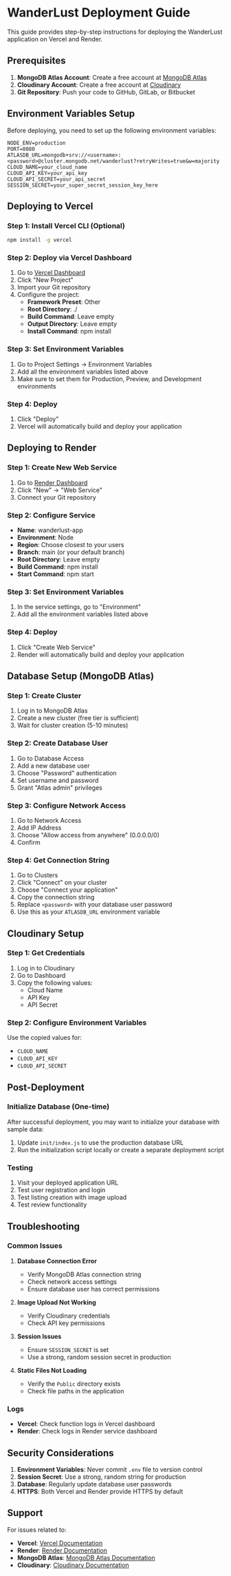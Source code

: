 # WanderLust Deployment Guide

This guide provides step-by-step instructions for deploying the WanderLust application on Vercel and Render.

## Prerequisites

1. **MongoDB Atlas Account**: Create a free account at [MongoDB Atlas](https://www.mongodb.com/atlas)
2. **Cloudinary Account**: Create a free account at [Cloudinary](https://cloudinary.com/)
3. **Git Repository**: Push your code to GitHub, GitLab, or Bitbucket

## Environment Variables Setup

Before deploying, you need to set up the following environment variables:

```
NODE_ENV=production
PORT=8080
ATLASDB_URL=mongodb+srv://<username>:<password>@cluster.mongodb.net/wanderlust?retryWrites=true&w=majority
CLOUD_NAME=your_cloud_name
CLOUD_API_KEY=your_api_key
CLOUD_API_SECRET=your_api_secret
SESSION_SECRET=your_super_secret_session_key_here
```

## Deploying to Vercel

### Step 1: Install Vercel CLI (Optional)
```bash
npm install -g vercel
```

### Step 2: Deploy via Vercel Dashboard
1. Go to [Vercel Dashboard](https://vercel.com/dashboard)
2. Click "New Project"
3. Import your Git repository
4. Configure the project:
   - **Framework Preset**: Other
   - **Root Directory**: ./
   - **Build Command**: Leave empty
   - **Output Directory**: Leave empty
   - **Install Command**: npm install

### Step 3: Set Environment Variables
1. Go to Project Settings → Environment Variables
2. Add all the environment variables listed above
3. Make sure to set them for Production, Preview, and Development environments

### Step 4: Deploy
1. Click "Deploy"
2. Vercel will automatically build and deploy your application

## Deploying to Render

### Step 1: Create New Web Service
1. Go to [Render Dashboard](https://dashboard.render.com/)
2. Click "New" → "Web Service"
3. Connect your Git repository

### Step 2: Configure Service
- **Name**: wanderlust-app
- **Environment**: Node
- **Region**: Choose closest to your users
- **Branch**: main (or your default branch)
- **Root Directory**: Leave empty
- **Build Command**: npm install
- **Start Command**: npm start

### Step 3: Set Environment Variables
1. In the service settings, go to "Environment"
2. Add all the environment variables listed above

### Step 4: Deploy
1. Click "Create Web Service"
2. Render will automatically build and deploy your application

## Database Setup (MongoDB Atlas)

### Step 1: Create Cluster
1. Log in to MongoDB Atlas
2. Create a new cluster (free tier is sufficient)
3. Wait for cluster creation (5-10 minutes)

### Step 2: Create Database User
1. Go to Database Access
2. Add a new database user
3. Choose "Password" authentication
4. Set username and password
5. Grant "Atlas admin" privileges

### Step 3: Configure Network Access
1. Go to Network Access
2. Add IP Address
3. Choose "Allow access from anywhere" (0.0.0.0/0)
4. Confirm

### Step 4: Get Connection String
1. Go to Clusters
2. Click "Connect" on your cluster
3. Choose "Connect your application"
4. Copy the connection string
5. Replace `<password>` with your database user password
6. Use this as your `ATLASDB_URL` environment variable

## Cloudinary Setup

### Step 1: Get Credentials
1. Log in to Cloudinary
2. Go to Dashboard
3. Copy the following values:
   - Cloud Name
   - API Key
   - API Secret

### Step 2: Configure Environment Variables
Use the copied values for:
- `CLOUD_NAME`
- `CLOUD_API_KEY`
- `CLOUD_API_SECRET`

## Post-Deployment

### Initialize Database (One-time)
After successful deployment, you may want to initialize your database with sample data:

1. Update `init/index.js` to use the production database URL
2. Run the initialization script locally or create a separate deployment script

### Testing
1. Visit your deployed application URL
2. Test user registration and login
3. Test listing creation with image upload
4. Test review functionality

## Troubleshooting

### Common Issues

1. **Database Connection Error**
   - Verify MongoDB Atlas connection string
   - Check network access settings
   - Ensure database user has correct permissions

2. **Image Upload Not Working**
   - Verify Cloudinary credentials
   - Check API key permissions

3. **Session Issues**
   - Ensure `SESSION_SECRET` is set
   - Use a strong, random session secret in production

4. **Static Files Not Loading**
   - Verify the `Public` directory exists
   - Check file paths in the application

### Logs
- **Vercel**: Check function logs in Vercel dashboard
- **Render**: Check logs in Render service dashboard

## Security Considerations

1. **Environment Variables**: Never commit `.env` file to version control
2. **Session Secret**: Use a strong, random string for production
3. **Database**: Regularly update database user passwords
4. **HTTPS**: Both Vercel and Render provide HTTPS by default

## Support

For issues related to:
- **Vercel**: [Vercel Documentation](https://vercel.com/docs)
- **Render**: [Render Documentation](https://render.com/docs)
- **MongoDB Atlas**: [MongoDB Atlas Documentation](https://docs.atlas.mongodb.com/)
- **Cloudinary**: [Cloudinary Documentation](https://cloudinary.com/documentation)